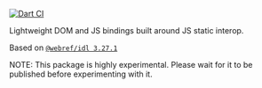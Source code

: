 [![Dart CI](https://github.com/dart-lang/web/actions/workflows/test-package.yml/badge.svg)](https://github.com/dart-lang/web/actions/workflows/test-package.yml)

Lightweight DOM and JS bindings built around JS static interop.

<!-- START updated by /tool/update_bindings.dart. Do not modify by hand -->
Based on [`@webref/idl 3.27.1`](https://www.npmjs.com/package/@webref/idl/v/3.27.1)
<!-- END updated by /tool/update_bindings.dart. Do not modify by hand -->

NOTE: This package is highly experimental. Please wait for it to be published
before experimenting with it.
